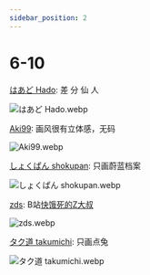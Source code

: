```yaml
---
sidebar_position: 2
---
```


# 6-10

[はあど Hado](https://www.pixiv.net/users/18934609/illustrations): 差 分 仙 人

![はあど Hado.webp](https://p.inari.site/usr/1818/689f51b04ff9c.webp)

[Aki99](https://www.pixiv.net/users/24992801/illustrations): 画风很有立体感，无码

![Aki99.webp](https://p.inari.site/usr/1818/68a05ed9e41e9.webp)

[しょくぱん shokupan](https://www.pixiv.net/users/1168970/illustrations): 只画蔚蓝档案

![しょくぱん shokupan.webp](https://p.inari.site/usr/1818/68a04e6a56159.webp)

[zds](https://www.pixiv.net/users/14094820/illustrations): B站[快饿死的Z大叔](https://space.bilibili.com/5776406/dynamic)

![zds.webp](https://p.inari.site/usr/1818/68a04e69b8df9.webp)

[タク道 takumichi](https://www.pixiv.net/users/7774279/illustrations): 只画点兔

![タク道 takumichi.webp](https://p.inari.site/usr/1818/68a04e6b84e5b.webp)
